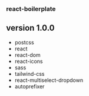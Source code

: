  ### react-boilerplate

 ## version 1.0.0
- postcss
- react
- react-dom
- react-icons
- sass
- tailwind-css
- react-multiselect-dropdown
- autoprefixer